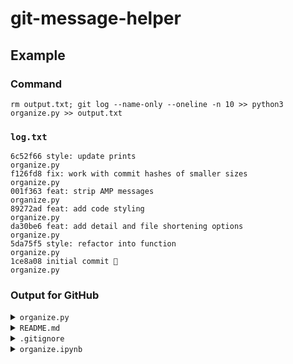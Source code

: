 # git-message-helper

## Example

### Command

`rm output.txt; git log --name-only --oneline -n 10 >> python3 organize.py >> output.txt`

### `log.txt`

```
6c52f66 style: update prints
organize.py
f126fd8 fix: work with commit hashes of smaller sizes
organize.py
001f363 feat: strip AMP messages
organize.py
89272ad feat: add code styling
organize.py
da30be6 feat: add detail and file shortening options
organize.py
5da75f5 style: refactor into function
organize.py
1ce8a08 initial commit 🚀
organize.py
```

### Output for GitHub

<details><summary><code>organize.py</code></summary>

- 6c52f66 style: update prints
- f126fd8 fix: work with commit hashes of smaller sizes
- 001f363 feat: strip AMP messages
- 89272ad feat: add code styling
- da30be6 feat: add detail and file shortening options
- 5da75f5 style: refactor into function
- 1ce8a08 initial commit 🚀

</details>
<details><summary><code>README.md</code></summary>

- de3b482 docs: Create README.md

</details>
<details><summary><code>.gitignore</code></summary>

- 1ce8a08 initial commit 🚀

</details>
<details><summary><code>organize.ipynb</code></summary>

- 1ce8a08 initial commit 🚀

</details>
